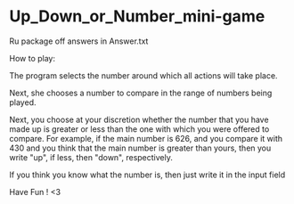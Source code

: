 ﻿# Up_Down_or_Number_mini-game

Ru package off answers in Answer.txt

How to play:

  The program selects the number around which all actions will take place.
  
  Next, she chooses a number to compare in the range of numbers being played.
  
  Next, you choose at your discretion whether the number that you have made up is greater or less than the one with which you were offered to compare. For example, if the main number is 626, and you compare it with 430 and you think that the main number is greater than yours, then you write "up", if less, then "down", respectively.
  
  If you think you know what the number is, then just write it in the input field



Have Fun ! <3
